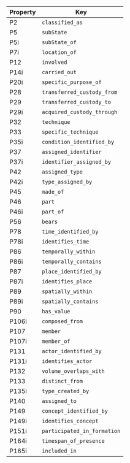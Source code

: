Property | Key
-------- | ---
P2 | `classified_as`
P5 | `subState`
P5i | `subState_of`
P7i | `location_of`
P12 | `involved`
P14i | `carried_out`
P20i | `specific_purpose_of`
P28 | `transferred_custody_from`
P29 | `transferred_custody_to`
P29i | `acquired_custody_through`
P32 | `technique`
P33 | `specific_technique`
P35i | `condition_identified_by`
P37 | `assigned_identifier`
P37i | `identifier_assigned_by`
P42 | `assigned_type`
P42i | `type_assigned_by`
P45 | `made_of`
P46 | `part`
P46i | `part_of`
P56 | `bears`
P78 | `time_identified_by`
P78i | `identifies_time`
P86 | `temporally_within`
P86i | `temporally_contains`
P87 | `place_identified_by`
P87i | `identifies_place`
P89 | `spatially_within`
P89i | `spatially_contains`
P90 | `has_value`
P106i | `composed_from`
P107 | `member`
P107i | `member_of`
P131 | `actor_identified_by`
P131i | `identifies_actor`
P132 | `volume_overlaps_with`
P133 | `distinct_from`
P135i | `type_created_by`
P140 | `assigned_to`
P149 | `concept_identified_by`
P149i | `identifies_concept`
P151i | `participated_in_formation`
P164i | `timespan_of_presence`
P165i | `included_in`
